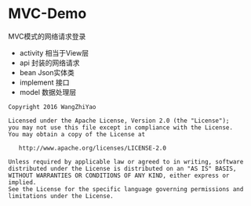 # MVC-Demo
MVC模式的网络请求登录  

 * activity 相当于View层
 * api 封装的网络请求
 * bean Json实体类
 * implement 接口
 * model 数据处理层
 
```Code
Copyright 2016 WangZhiYao

Licensed under the Apache License, Version 2.0 (the "License");
you may not use this file except in compliance with the License.
You may obtain a copy of the License at

   http://www.apache.org/licenses/LICENSE-2.0

Unless required by applicable law or agreed to in writing, software
distributed under the License is distributed on an "AS IS" BASIS,
WITHOUT WARRANTIES OR CONDITIONS OF ANY KIND, either express or implied.
See the License for the specific language governing permissions and
limitations under the License.
```
